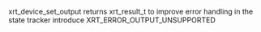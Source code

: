 xrt_device_set_output returns xrt_result_t to improve error handling in the state tracker
introduce XRT_ERROR_OUTPUT_UNSUPPORTED
